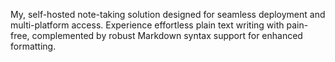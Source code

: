 My, self-hosted note-taking solution designed for seamless deployment and multi-platform access. Experience effortless plain text writing with pain-free, complemented by robust Markdown syntax support for enhanced formatting.
